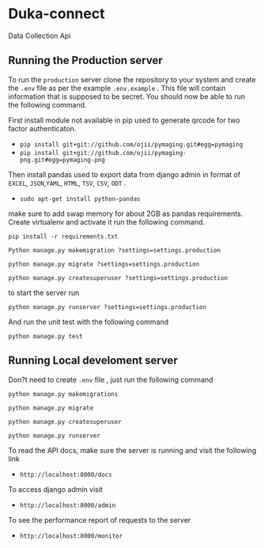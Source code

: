 # Duka-connect
Data Collection Api

## Running the Production server

To run the `production` server clone the repository to your system and create the `.env` file as per the example `.env.example` . This file will contain information that is supposed to be secret. You should now be able to run the following command.

First install module not available in pip used to generate qrcode for two factor authenticaton.

* ``` pip install git+git://github.com/ojii/pymaging.git#egg=pymaging ```
* ```pip install git+git://github.com/ojii/pymaging-png.git#egg=pymaging-png```

Then install pandas used to export data from django admin in format of `EXCEL`, `JSON`,`YAML`, `HTML`, `TSV`, `CSV`, `ODT` .

* ``` sudo apt-get install python-pandas ```

make sure to add swap memory for about 2GB as pandas requirements.
Create virtualenv and activate it run the following command.

```pip install -r requirements.txt```

```Python manage.py makemigration ?settings=settings.production```

```python manage.py migrate ?settings=settings.production```

```python manage.py createsuperuser ?settings=settings.production```

to start the server run

```python manage.py runserver ?settings=settings.production```

And run the unit test with the following command

```python manage.py test```

## Running Local develoment server

Don?t need to create `.env` file , just run the following command

```python manage.py makemigrations```

```python manage.py migrate```

```python manage.py createsuperuser```

```python manage.py runserver```


To read the API docs, make sure the server is running and visit the following link
* `http://localhost:8000/docs`

To access django admin visit
* `http://localhost:8000/admin`

To see the performance report of requests to the server
* `http://localhost:8000/monitor`